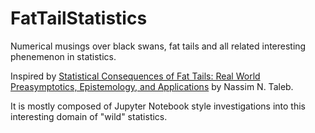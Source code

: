 # FatTailStatistics
Numerical musings over black swans, fat tails and all related interesting phenemenon in statistics.

Inspired by [Statistical Consequences of Fat Tails: Real World Preasymptotics, Epistemology, and Applications](https://arxiv.org/abs/2001.10488) by Nassim N. Taleb.

It is mostly composed of Jupyter Notebook style investigations into this interesting domain of "wild" statistics.
